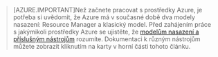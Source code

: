 >[AZURE.IMPORTANT]Než začnete pracovat s prostředky Azure, je potřeba si uvědomit, že Azure má v současné době dva modely nasazení: Resource Manager a klasický model. Před zahájením práce s jakýmikoli prostředky Azure se ujistěte, že [modelům nasazení a příslušným nástrojům](../articles/azure-classic-rm.md) rozumíte. Dokumentaci k různým nástrojům můžete zobrazit kliknutím na karty v horní části tohoto článku.



<!--HONumber=Jun16_HO2-->


